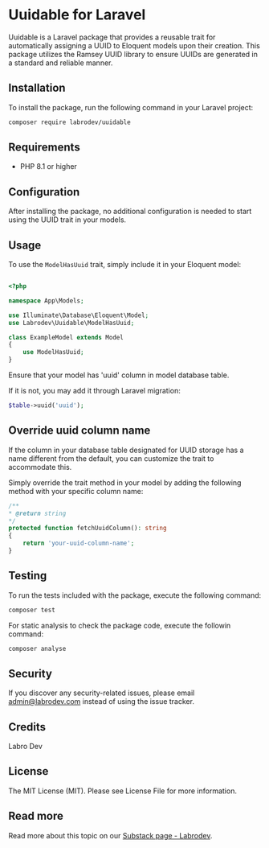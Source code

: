 # Uuidable for Laravel

Uuidable is a Laravel package that provides a reusable trait for automatically assigning a UUID to Eloquent models upon their creation. This package utilizes the Ramsey UUID library to ensure UUIDs are generated in a standard and reliable manner.

## Installation

To install the package, run the following command in your Laravel project:

```bash
composer require labrodev/uuidable
```

## Requirements

- PHP 8.1 or higher

## Configuration

After installing the package, no additional configuration is needed to start using the UUID trait in your models.

## Usage

To use the `ModelHasUuid` trait, simply include it in your Eloquent model:

```php 

<?php

namespace App\Models;

use Illuminate\Database\Eloquent\Model;
use Labrodev\Uuidable\ModelHasUuid;

class ExampleModel extends Model
{
    use ModelHasUuid;
}
```

Ensure that your model has 'uuid' column in model database table. 

If it is not, you may add it through Laravel migration: 

```php
$table->uuid('uuid');
```

## Override uuid column name

If the column in your database table designated for UUID storage has a name different from the default, you can customize the trait to accommodate this. 

Simply override the trait method in your model by adding the following method with your specific column name:

```php 
/**
* @return string
*/
protected function fetchUuidColumn(): string
{
    return 'your-uuid-column-name';
}
```

## Testing

To run the tests included with the package, execute the following command:

```bash
composer test
```

For static analysis to check the package code, execute the followin command: 

```bash
composer analyse
```

## Security

If you discover any security-related issues, please email admin@labrodev.com instead of using the issue tracker.

## Credits

Labro Dev

## License

The MIT License (MIT). Please see License File for more information.

## Read more

Read more about this topic on our [Substack page - Labrodev](https://labrodev.substack.com/p/uuid-generation-in-eloquent-models).
